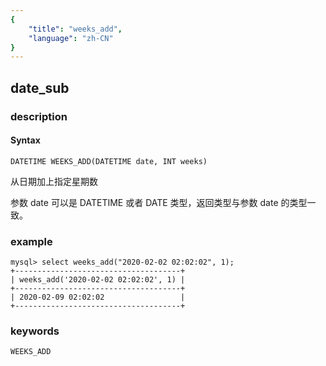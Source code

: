 ```yaml
---
{
    "title": "weeks_add",
    "language": "zh-CN"
}
---
```


<!-- 
Licensed to the Apache Software Foundation (ASF) under one
or more contributor license agreements.  See the NOTICE file
distributed with this work for additional information
regarding copyright ownership.  The ASF licenses this file
to you under the Apache License, Version 2.0 (the
"License"); you may not use this file except in compliance
with the License.  You may obtain a copy of the License at

  http://www.apache.org/licenses/LICENSE-2.0

Unless required by applicable law or agreed to in writing,
software distributed under the License is distributed on an
"AS IS" BASIS, WITHOUT WARRANTIES OR CONDITIONS OF ANY
KIND, either express or implied.  See the License for the
specific language governing permissions and limitations
under the License.
-->

## date_sub
### description
#### Syntax

`DATETIME WEEKS_ADD(DATETIME date, INT weeks)`

从日期加上指定星期数

参数 date 可以是 DATETIME 或者 DATE 类型，返回类型与参数 date 的类型一致。

### example

```
mysql> select weeks_add("2020-02-02 02:02:02", 1);
+-------------------------------------+
| weeks_add('2020-02-02 02:02:02', 1) |
+-------------------------------------+
| 2020-02-09 02:02:02                 |
+-------------------------------------+
```

### keywords

    WEEKS_ADD
